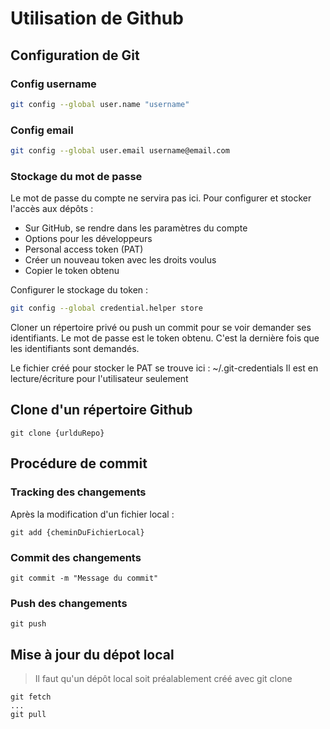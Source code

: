 # Utilisation de Github
## Configuration de Git

### Config username

```bash
git config --global user.name "username"
```

### Config email

```bash
git config --global user.email username@email.com
```

### Stockage du mot de passe

Le mot de passe du compte ne servira pas ici. Pour configurer et stocker l'accès aux dépôts :

- Sur GitHub, se rendre dans les paramètres du compte
- Options pour les développeurs
- Personal access token (PAT)
- Créer un nouveau token avec les droits voulus
- Copier le token obtenu

Configurer le stockage du token : 

```bash
git config --global credential.helper store
```

Cloner un répertoire privé ou push un commit pour se voir demander ses identifiants. Le mot de passe est le token obtenu.
C'est la dernière fois que les identifiants sont demandés.

Le fichier créé pour stocker le PAT se trouve ici : ~/.git-credentials
Il est en lecture/écriture pour l'utilisateur seulement

## Clone d'un répertoire Github

```shell
git clone {urlduRepo}
```

## Procédure de commit

### Tracking des changements

Après la modification d'un fichier local :

```shell
git add {cheminDuFichierLocal}
```

### Commit des changements

```shell
git commit -m "Message du commit"
```

### Push des changements

```shell
git push
```

## Mise à jour du dépot local

> Il faut qu'un dépôt local soit préalablement créé avec git clone


```shell
git fetch
...
git pull
```

